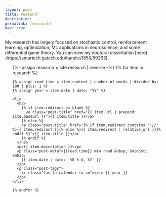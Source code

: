 ```yaml
---
layout: page
title: research
description: 
permalink: /research/
nav: true
---
```


<div class="post">

  <div class="header-bar">
    My research has largely focused on stochastic control, reinforcement learning, optimization, ML applications in neuroscience, and some differential game theory. You can view my doctoral dissertation [here](https://smartech.gatech.edu/handle/1853/59263).
  </div>

  <ul class="post-list">
    {%- assign research = site.research | reverse -%} 
    {% for item in research %}

    {% assign read_time = item.content | number_of_words | divided_by: 180 | plus: 1 %}
    {% assign year = item.date | date: "%Y" %}

    <li>
      <h3>
        {% if item.redirect == blank %}
          <a class="post-title" href="{{ item.url | prepend: site.baseurl }}">{{ item.title }}</a>
        {% else %}
        <a class="post-title" href="{% if item.redirect contains '://' %}{{ item.redirect }}{% else %}{{ item.redirect | relative_url }}{% endif %}">{{ item.title }}</a>
        {% endif %}
      </h3>
      <p>{{ item.description }}</p>
      <p class="post-meta">{{read_time}} min read &nbsp; &middot; &nbsp;
        {{ item.date | date: '%B %-d, %Y' }}
      </p>
      <p class="post-tags">
        <i class="fas fa-calendar fa-sm"></i> {{ year }}
      </p>
    </li>

    {% endfor %}
  </ul>
</div>
